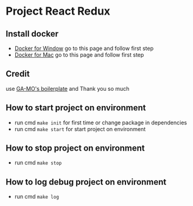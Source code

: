# Project React Redux

## Install docker
- [Docker for Window](https://docs.docker.com/docker-for-windows/install/) go to this page and follow first step
- [Docker for Mac](https://docs.docker.com/docker-for-mac/install/) go to this page and follow first step

## Credit
use [GA-MO's boilerplate](https://github.com/GA-MO/react-redux-gamo-boilerplate) and Thank you so much

## How to start project on environment
- run cmd `make init` for first time or change package in dependencies
- run cmd `make start` for start project on environment

## How to stop project on environment
- run cmd `make stop`

## How to log debug project on environment
- run cmd `make log`
